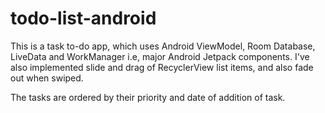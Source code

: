 # todo-list-android
This is a task to-do app, which uses Android ViewModel, Room Database, LiveData and WorkManager i.e, major Android Jetpack components.
I've also implemented slide and drag of RecyclerView list items, and also fade out when swiped.

The tasks are ordered by their priority and date of addition of task.
